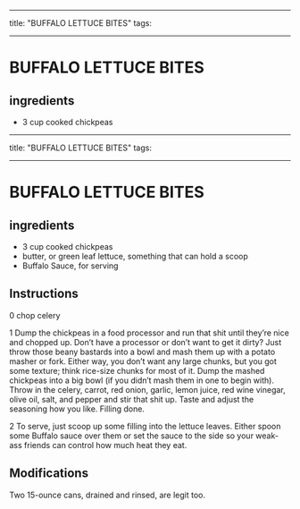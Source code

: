 
---
title: "BUFFALO LETTUCE BITES"
tags:

---
# BUFFALO LETTUCE BITES



## ingredients
* 3 cup cooked chickpeas 
---
title: "BUFFALO LETTUCE BITES"
tags:

---
# BUFFALO LETTUCE BITES



## ingredients
* 3 cup cooked chickpeas
* butter, or green leaf lettuce, something that can hold a scoop 
* Buffalo Sauce, for serving 



## Instructions
0 chop celery

1 Dump the chickpeas in a food processor and run that shit until they’re nice and chopped up. Don’t have a processor or don’t want to get it dirty? Just throw those beany bastards into a bowl and mash them up with a potato masher or fork. Either way, you don’t want any large chunks, but you got some texture; think rice-size chunks for most of it. Dump the mashed chickpeas into a big bowl (if you didn’t mash them in one to begin with). Throw in the celery, carrot, red onion, garlic, lemon juice, red wine vinegar, olive oil, salt, and pepper and stir that shit up. Taste and adjust the seasoning how you like. Filling done.

2 To serve, just scoop up some filling into the lettuce leaves. Either spoon some Buffalo sauce over them or set the sauce to the side so your weak-ass friends can control how much heat they eat.



## Modifications
Two 15-ounce cans, drained and rinsed, are legit too.




